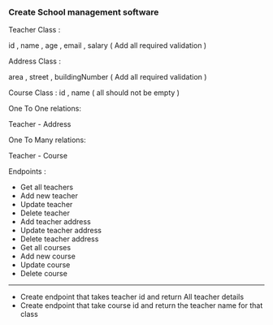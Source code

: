 
### Create School management software


Teacher Class :

id , name , age , email , salary ( Add all required validation )

Address Class :

area , street , buildingNumber ( Add all required validation )

Course Class :
id , name ( all should not be empty )


One To One relations:

Teacher - Address

One To Many relations:

Teacher - Course




Endpoints :

- Get all teachers
- Add new teacher
- Update teacher
- Delete teacher
- Add teacher address
- Update teacher address
- Delete teacher address
- Get all courses
- Add new course
- Update course
- Delete course


---
- Create endpoint that takes teacher id and return All teacher details
- Create endpoint that take course id and return the teacher name for that class


